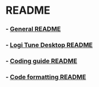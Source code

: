 
# README 

### - [General README](readme_files/GENERAL_README.md)
### - [Logi Tune Desktop README](readme_files/TUNE_DESKTOP_README.md)
### - [Coding guide README](readme_files/CODING_GUIDE.md)
### - [Code formatting README](readme_files/CODE_FORMATTING.md)

